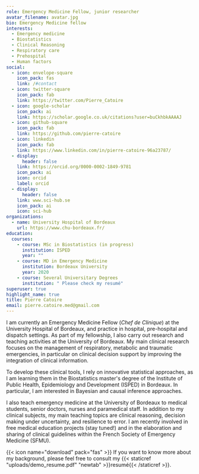 ```yaml
---
role: Emergency Medicine Fellow, junior researcher
avatar_filename: avatar.jpg
bio: Emergency Medicine fellow
interests:
  - Emergency medicine
  - Biostatistics
  - Clinical Reasoning
  - Respiratory care
  - Prehospital
  - Human factors
social:
  - icon: envelope-square
    icon_pack: fas
    link: /#contact
  - icon: twitter-square
    icon_pack: fab
    link: https://twitter.com/Pierre_Catoire
  - icon: google-scholar
    icon_pack: ai
    link: https://scholar.google.co.uk/citations?user=buCkhbkAAAAJ
  - icon: github-square
    icon_pack: fab
    link: https://github.com/pierre-catoire
  - icon: linkedin
    icon_pack: fab
    link: https://www.linkedin.com/in/pierre-catoire-96a23787/
  - display:
      header: false
    link: https://orcid.org/0000-0002-1849-9781
    icon_pack: ai
    icon: orcid
    label: orcid
  - display:
      header: false
    link: www.sci-hub.se
    icon_pack: ai
    icon: sci-hub
organizations:
  - name: University Hospital of Bordeaux
    url: https://www.chu-bordeaux.fr/
education:
  courses:
    - course: MSc in Biostatistics (in progress)
      institution: ISPED
      year: ""
    - course: MD in Emergency Medicine
      institution: Bordeaux University
      year: 2020
    - course: Several Universitary Degrees
      institution: " Please check my resumé"
superuser: true
highlight_name: true
title: Pierre Catoire
email: pierre.catoire.med@gmail.com
---
```

I am currently an Emergency Medicine Fellow (*Chef de Clinique*) at the University Hospital of Bordeaux, and practice in hospital, pre-hospital and dispatch settings.  As part of my fellowship, I also carry out research and teaching activities at the University of Bordeaux.
My main clinical research focuses on the management of respiratory, metabolic and traumatic emergencies, in particular on clinical decision support by improving the integration of clinical information.

To develop these clinical tools, I rely on innovative statistical approaches, as I am learning them in the Biostatistics master's degree of the Institute of Public Health, Epidemiology and Development (ISPED) in Bordeaux. In particular, I am interested in Bayesian and causal inference approaches.

I also teach emergency medicine at the University of Bordeaux to medical students, senior doctors, nurses and paramedical staff. In addition to my clinical subjects, my main teaching topics are clinical reasoning, decision making under uncertainty, and resilience to error. I am recently involved in free medical education projects (stay tuned!) and in the elaboration and sharing of clinical guidelines within the French Society of Emergency Medicine (SFMU). 

{{< icon name="download" pack="fas" >}} If you want to know more about my background, please feel free to consult my {{< staticref "uploads/demo_resume.pdf" "newtab" >}}resumé{{< /staticref >}}.